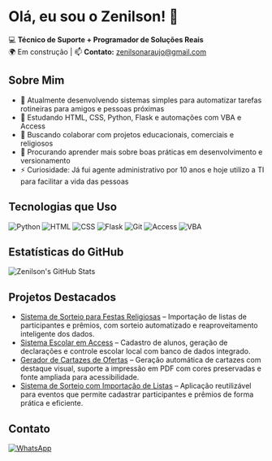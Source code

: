 # Olá, eu sou o Zenilson! 👋

💻 **Técnico de Suporte + Programador de Soluções Reais**  
🌍 Em construção | 📫 **Contato:** zenilsonaraujo@gmail.com

## Sobre Mim
- 🔭 Atualmente desenvolvendo sistemas simples para automatizar tarefas rotineiras para amigos e pessoas próximas
- 🌱 Estudando HTML, CSS, Python, Flask e automações com VBA e Access
- 👯 Buscando colaborar com projetos educacionais, comerciais e religiosos
- 🤔 Procurando aprender mais sobre boas práticas em desenvolvimento e versionamento
- ⚡ Curiosidade: Já fui agente administrativo por 10 anos e hoje utilizo a TI para facilitar a vida das pessoas

## Tecnologias que Uso
![Python](https://img.shields.io/badge/-Python-blue?logo=python)
![HTML](https://img.shields.io/badge/-HTML5-orange?logo=html5)
![CSS](https://img.shields.io/badge/-CSS3-blue?logo=css3)
![Flask](https://img.shields.io/badge/-Flask-black?logo=flask)
![Git](https://img.shields.io/badge/-Git-orange?logo=git)
![Access](https://img.shields.io/badge/-MS%20Access-red?logo=microsoft-access)
![VBA](https://img.shields.io/badge/-VBA-green?logo=microsoft)

## Estatísticas do GitHub
![Zenilson's GitHub Stats](https://github-readme-stats.vercel.app/api?username=zenilson&show_icons=true&theme=dracula)

## Projetos Destacados
- [Sistema de Sorteio para Festas Religiosas](#) – Importação de listas de participantes e prêmios, com sorteio automatizado e reaproveitamento inteligente dos dados.
- [Sistema Escolar em Access](#) – Cadastro de alunos, geração de declarações e controle escolar local com banco de dados integrado.
- [Gerador de Cartazes de Ofertas](#) – Geração automática de cartazes com destaque visual, suporte a impressão em PDF com cores preservadas e fonte ampliada para acessibilidade.
- [Sistema de Sorteio com Importação de Listas](#) – Aplicação reutilizável para eventos que permite cadastrar participantes e prêmios de forma prática e eficiente.

## Contato
[![WhatsApp](https://img.shields.io/badge/-WhatsApp-25D366?logo=whatsapp)](https://wa.me/(48)99827-3891)
